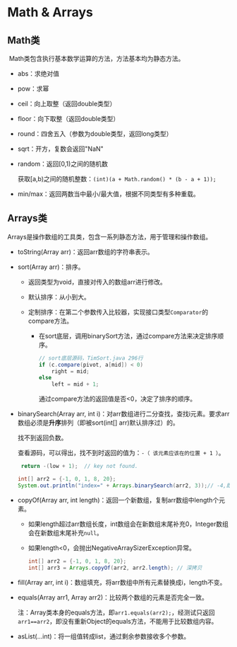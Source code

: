 # Math & Arrays

## Math类

​	Math类包含执行基本数学运算的方法，方法基本均为静态方法。

* abs：求绝对值

* pow：求幂

* ceil：向上取整（返回double类型）

* floor：向下取整（返回double类型）

* round：四舍五入（参数为double类型，返回long类型）

* sqrt：开方，复数会返回"NaN"

* random：返回[0,1)之间的随机数

  获取[a,b)之间的随机整数：`(int)(a + Math.random() * (b - a + 1));`

* min/max：返回两数当中最小/最大值，根据不同类型有多种重载。

## Arrays类

​	Arrays是操作数组的工具类，包含一系列静态方法，用于管理和操作数组。

* toString(Array arr)：返回arr数组的字符串表示。

* sort(Array arr)：排序。
  * 返回类型为void，直接对传入的数组arr进行修改。

  * 默认排序：从小到大。

  * 定制排序：在第二个参数传入比较器，实现接口类型`Comparator`的compare方法。

    * 在sort底层，调用binarySort方法，通过compare方法来决定排序顺序。

      ```java
      // sort底层源码，TimSort.java 296行
      if (c.compare(pivot, a[mid]) < 0)
          right = mid;
      else
          left = mid + 1;
      ```

      通过compare方法的返回值是否<0，决定了排序的顺序。

* binarySearch(Array arr, int i)：对arr数组进行二分查找，查找i元素。要求arr数组必须是**升序**排列（即被sort(int[] arr)默认排序过）的。

  找不到返回负数。

  查看源码，可以得出，找不到时返回的值为：`-（ 该元素应该在的位置 + 1 ）`。

  ```java
   return -(low + 1);  // key not found.
  ```

  ```java
  int[] arr2 = {-1, 0, 1, 8, 20};
  System.out.println("index=" + Arrays.binarySearch(arr2, 3));// -4,即3应该存在在arr[3]的位置,-(3+1)=-4。
  ```

* copyOf(Array arr, int length)：返回一个新数组，复制arr数组中length个元素。

  * 如果length超过arr数组长度，int数组会在新数组末尾补充0，Integer数组会在新数组末尾补充`null`。

  * 如果length<0，会抛出NegativeArraySizerException异常。

    ```java
    int[] arr2 = {-1, 0, 1, 8, 20};
    int[] arr3 = Arrays.copyOf(arr2, arr2.length); // 深拷贝
    ```

* fill(Array arr, int i)：数组填充，将arr数组中所有元素替换成i，length不变。

* equals(Array arr1, Array arr2)：比较两个数组的元素是否完全一致。

  注：Array类本身的equals方法，即`arr1.equals(arr2);`，经测试只返回`arr1==arr2`，即没有重新Object的equals方法，不能用于比较数组内容。

* asList(...int)：将一组值转成list，通过剩余参数接收多个参数。

